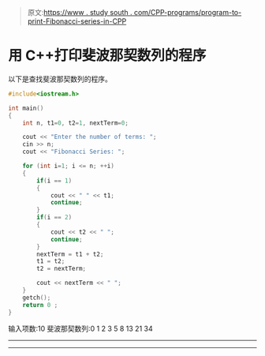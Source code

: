 > 原文:[https://www . study south . com/CPP-programs/program-to-print-Fibonacci-series-in-CPP](https://www.studytonight.com/cpp-programs/program-to-print-fibonacci-series-in-cpp)

# 用 C++打印斐波那契数列的程序

以下是查找斐波那契数列的程序。

```cpp
#include<iostream.h>

int main()
{
    int n, t1=0, t2=1, nextTerm=0;

    cout << "Enter the number of terms: ";
    cin >> n;
    cout << "Fibonacci Series: ";

    for (int i=1; i <= n; ++i)
    {
        if(i == 1)
        {
            cout << " " << t1;
            continue;
        }
        if(i == 2)
        {
            cout << t2 << " ";
            continue;
        }
        nextTerm = t1 + t2;
        t1 = t2;
        t2 = nextTerm;

        cout << nextTerm << " ";
    }
    getch();
    return 0 ;
}
```

输入项数:10
斐波那契数列:0 1 2 3 5 8 13 21 34

* * *

* * *